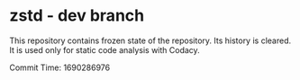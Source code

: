 # zstd - dev branch

This repository contains frozen state of the repository.
Its history is cleared. It is used only for static code
analysis with Codacy.

Commit Time: 1690286976